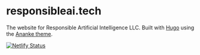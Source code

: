 # responsibleai.tech

The website for Responsible Artificial Intelligence LLC.
Built with [Hugo](https://gohugo.io) using the [Ananke theme](https://github.com/theNewDynamic/gohugo-theme-ananke).

[![Netlify Status](https://api.netlify.com/api/v1/badges/ee2cee20-af06-453b-b3f2-dd8865ac941e/deploy-status)](https://app.netlify.com/sites/responsible-ai-llc/deploys)
